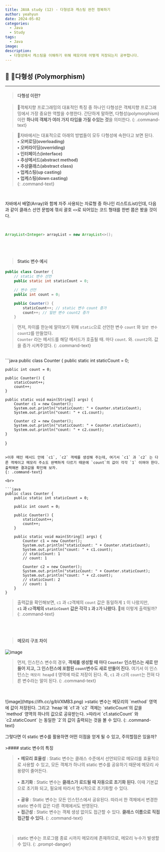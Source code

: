 ```yaml
---
title: JAVA study (12) - 다형성과 캐스팅 완전 정복하기
author: yeahyun
date: 2024-05-02
categories:
  - Java
  - Study
tags:
  - Java
image: 
description:
  - 다형성에서 캐스팅을 이해하기 위해 메모리에 어떻게 저장되는지 공부합니다.
---
```

## 🔎 다형성 (Polymorphism)
---
>#### 다형성 이란?

>객체지향 프로그래밍의 대표적인 특징 중 하나인 다형성은 객체지향 프로그래밍에서  가장 중요한 역할을 수행한다. 간단하게 말하면, 다형성(polymorphism)이란 **하나의 객체가 여러 가지 타입을 가질 수있는 것**을 의미한다.
{: .command-text}

>자바에서는 대표적으로 아래의 방법들이 모두 다형성에 속한다고 보면 된다.  
>**• 오버로딩(overloading)**  
>**• 오버라이딩(overriding)**  
>**• 인터페이스(interface)**  
>**• 추상메서드(abstract method)**  
>**• 추상클래스(abstract class)**  
>**• 업케스팅(up casting)**  
>**• 업케스팅(down casting)**  
{: .command-text}
<br>

자바에서 배열(Array)와 함께 자주 사용되는 자료형 중 하나인 리스트(List)인데, 다음과 같이 클래스 선언 문법에 꺾쇠 괄호 `<>`로 되어있는 코드 형태를 한번 쯤은 봤을 것이다.


<br>

```java
ArrayList<Integer> arrayList = new ArrayList<>();
```

<br>
<br>

>#### Static 변수 예시

```java
public class Counter {
    // static 변수 선언
    public static int staticCount = 0;

    // 변수 선언
    public int count = 0;

    public Counter() {
        staticCount++; // static 변수 count 증가
        count++; // 일반 변수 count2 증가
    }
```

>먼저, 차이를 한눈에 알아보기 위해 `static`으로 선언한 변수 `count` 와 `일반 변수` `count2`를 만들었다.  
>`Counter` 라는 메서드를 해당 메서드가 호출될 때. 마다 `count`. 와. `count2`의. 값을 증가 시켜주었다.
{: .command-text}

<br>
```java
public class Counter {  
    public static int staticCount = 0;  
  
    public int count = 0;  
  
    public Counter() {  
        staticCount++;
        count++;
    }  
  
    public static void main(String[] args) {  
        Counter c1 = new Counter();  
		System.out.println("staticCount: " + Counter.staticCount);  
		System.out.println("count: " + c1.count);  
		  
		Counter c2 = new Counter();  
		System.out.println("staticCount: " + Counter.staticCount);  
		System.out.println("count: " + c2.count);
    }  
}
```

>이후 메인 메서드 안에 `c1`, `c2` 객체를 생성해 주는데, 여기서 `c1` 과 `c2` 는 다른 객체이고 메모리 주소도 완벽하게 다르기 때문에 `count`의 값이 각각 `1` 이여야 한다. 출력해본 결과값을 확인해 보자.
{: .command-text}

<br>

```java
public class Counter {  
    public static int staticCount = 0;  
  
    public int count = 0;  
  
    public Counter() {  
        staticCount++;
        count++;
    }  
  
    public static void main(String[] args) {  
        Counter c1 = new Counter();  
		System.out.println("staticCount: " + Counter.staticCount);  
		System.out.println("count: " + c1.count);
		// staticCount: 1
        // count: 1
		  
		Counter c2 = new Counter();  
		System.out.println("staticCount: " + Counter.staticCount);  
		System.out.println("count: " + c2.count);
		// staticCount: 2
		// count: 1
    }  
}
```

>출력값을 확인해보면, `c1` 과 `c2`객체의 `count` 값은 동일하게 `1` 이 나왔지만,  
>**`c1` 과 `c2`객체의 `staticCount` 값은 각각 `1` 과 `2`가 나왔다.**
>왜 이렇게 출력될까?
{: .command-text}

<br>
<br>

>#### 메모리 구조 차이

![image](https://ifh.cc/g/m3LS11.png)
>먼저, 인스턴스 변수의 경우, **객체를 생성할 때 마다 `Counter` 인스턴스는 새로 만들어 지고, 그 인스턴스에 포함된 `count`변수도 새로 만들어 진다.** 여기서 이 인스턴스는 `메모리 heap`dㅕ영역에 따로 저장이 된다. 즉, `c1` 과 `c2`의 `count`는 전혀 다른 변수라는 말이 된다.
{: .command-text}


<br>
<br>
![image](https://ifh.cc/g/bVXMB3.png)
>static 변수는 메모리의 `method` 영역에 값이 저장된다. 그리고 `heap`에 `c1`과 `c2` 객체는 `staticCount`의 값을 `method` 영역의 하나의 값으로 공유받는다.  
>따라서 `c1.staticCount` 와 `c2.staticCount` 는 동일한 `2`의 값이 출력되는 것을 볼 수 있다.
{: .command-text}

<br>
<br>
그렇다면 이 static 변수를 활용하면 어떤 이점을 얻게 될 수 있고, 주의할점은 있을까?

<br>
<br>
>#### static 변수의 특징

>• **메모리 효율성** : Static 변수는 클래스 수준에서 선언되므로 메모리를 효율적으로 사용할 수 있고, 모든 객체가 하나의 static 변수를 공유하기 때문에 메모리 사용량이 줄어든다.  
><br>
>• **초기화** : Static 변수는  **클래스가 로드될 때 자동으로 초기화 된다.** 이때 기본값으로 초기화 되고, 필요에 따라서 명시적으로 초기화할 수 있다.  
><br>
>• **공유** : Static 변수는 모든 인스턴스에서 공유된다. 따라서 한 객체에서 변경한 static 변수의 값은 다른 객체에서도 반영된다.
><br>
>• **접근성** : Static 변수는 객체 생성 없이도 접근할 수 있다. **클래스 이름으로 직접 접근할 수 있다.**
{: .command-text}

<br>

>static 변수는 프로그램 종료 시까지 메모리에 존재하므로, 메모리 누수가 발생할 수 있다.
{: .prompt-danger}

